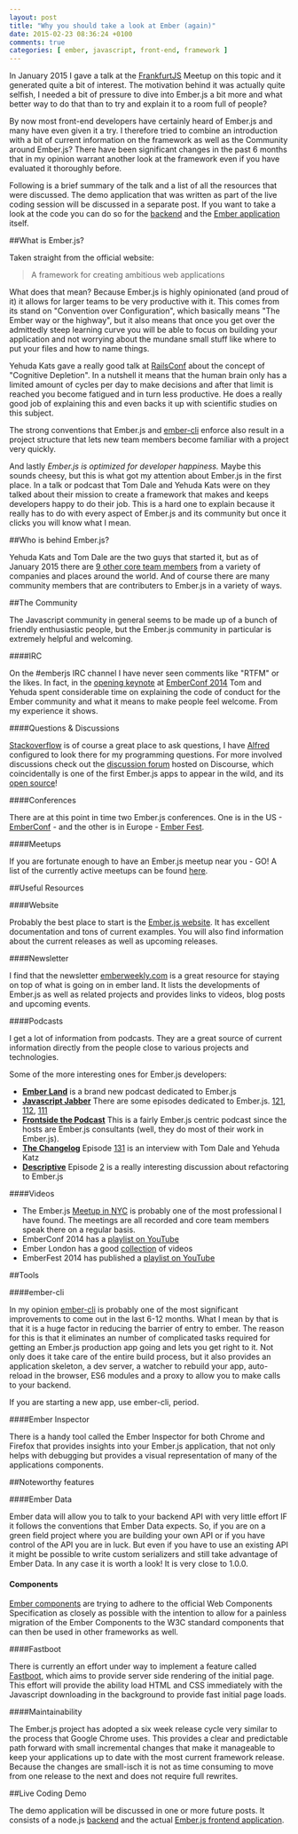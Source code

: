 ```yaml
---
layout: post
title: "Why you should take a look at Ember (again)"
date: 2015-02-23 08:36:24 +0100
comments: true
categories: [ ember, javascript, front-end, framework ]
---
```

In January 2015 I gave a talk at the [FrankfurtJS](http://frankfurtjs.org) Meetup on this topic and it generated quite a bit of interest. The motivation behind it was actually quite selfish, I needed a bit of pressure to dive into Ember.js a bit more and what better way to do that than to try and explain it to a room full of people?

By now most front-end developers have certainly heard of Ember.js and many have even given it a try. I therefore tried to combine an introduction with a bit of current information on the framework as well as the Community around Ember.js? There have been significant changes in the past 6 months that in my opinion warrant another look at the framework even if you have evaluated it thoroughly before.

<script async class="speakerdeck-embed" data-id="3d3f1dc0851801328fc62e7b8af14da2" data-ratio="1.77777777777778" src="//speakerdeck.com/assets/embed.js"></script>
<!--more-->

Following is a brief summary of the talk and a list of all the resources that were discussed. The demo application that was written as part of the live coding session will be discussed in a separate post. If you want to take a look at the code you can do so for the [backend](https://github.com/hglattergotz/node-twitter-example) and the [Ember application](https://github.com/hglattergotz/ember-twitter-demo) itself.

##What is Ember.js?

Taken straight from the official website:

>A framework for creating ambitious web applications

What does that mean? Because Ember.js is highly opinionated (and proud of it) it allows for larger teams to be very productive with it. This comes from its stand on "Convention over Configuration", which basically means "The Ember way or the highway", but it also means that once you get over the admittedly steep learning curve you will be able to focus on building your application and not worrying about the mundane small stuff like where to put your files and how to name things.

Yehuda Kats gave a really good talk at [RailsConf](http://www.confreaks.com/videos/3337-railsconf-keynote-10-years) about the concept of "Cognitive Depletion". In a nutshell it means that the human brain only has a limited amount of cycles per day to make decisions and after that limit is reached you become fatigued and in turn less productive. He does a really good job of explaining this and even backs it up with scientific studies on this subject.

The strong conventions that Ember.js and [ember-cli](http://ember-cli.com) enforce also result in a project structure that lets new team members become familiar with a project very quickly.

And lastly *Ember.js is optimized for developer happiness.* Maybe this sounds cheesy, but this is what got my attention about Ember.js in the first place. In a talk or podcast that Tom Dale and Yehuda Kats were on they talked about their mission to create a framework that makes and keeps developers happy to do their job. This is a hard one to explain because it really has to do with every aspect of Ember.js and its community but once it clicks you will know what I mean.

##Who is behind Ember.js?

Yehuda Kats and Tom Dale are the two guys that started it, but as of January 2015 there are [9 other core team members](http://emberjs.com/team/) from a variety of companies and places around the world. And of course there are many community members that are contributers to Ember.js in a variety of ways.

##The Community

The Javascript community in general seems to be made up of a bunch of friendly enthusiastic people, but the Ember.js community in particular is extremely helpful and welcoming.

####IRC

On the #emberjs IRC channel I have never seen comments like "RTFM" or the likes. In fact, in the [opening keynote](https://www.youtube.com/watch?v=pON2erqemDY) at [EmberConf 2014](http://emberconf.com/) Tom and Yehuda spent considerable time on explaining the code of conduct for the Ember community and what it means to make people feel welcome. From my experience it shows.

####Questions & Discussions

[Stackoverflow](http://stackoverflow.com/questions/tagged/ember.js) is of course a great place to ask questions, I have [Alfred](http://www.alfredapp.com/) configured to look there for my programming questions.
For more involved discussions check out the [discussion forum](http://discuss.emberjs.com/) hosted on Discourse, which coincidentally is one of the first Ember.js apps to appear in the wild, and its [open source](https://github.com/discourse/discourse)!

####Conferences

There are at this point in time two Ember.js conferences. One is in the US - [EmberConf](http://emberconf.com) - and the other is in Europe - [Ember Fest](https://emberfest.eu/).

####Meetups

If you are fortunate enough to have an Ember.js meetup near you - GO! A list of the currently active meetups can be found [here](http://emberjs.com/community/meetups/).

##Useful Resources

####Website

Probably the best place to start is the [Ember.js website](http://emberjs.com). It has excellent documentation and tons of current examples. You will also find information about the current releases as well as upcoming releases.

####Newsletter

I find that the newsletter [emberweekly.com](http://emberweekly.com) is a great resource for staying on top of what is going on in ember land. It lists the developments of Ember.js as well as related projects and provides links to videos, blog posts and upcoming events.

####Podcasts

I get a lot of information from podcasts. They are a great source of current information directly from the people close to various projects and technologies.

Some of the more interesting ones for Ember.js developers:

* [__Ember Land__](http://www.ember.land/) is a brand new podcast dedicated to Ember.js
* [__Javascript Jabber__](http://devchat.tv/js-jabber/)
  There are some episodes dedicated to Ember.js. [121](http://devchat.tv/js-jabber/121-jsj-broccoli-js-with-jo-liss), [112](http://devchat.tv/js-jabber/112-jsj-refactoring-javascript-apps-into-a-framework-with-brandon-hays), [111](http://devchat.tv/js-jabber/111-jsj-the-ember-js-project-with-erik-bryn)
* [__Frontside the Podcast__](https://frontsidethepodcast.simplecast.fm)
  This is a fairly Ember.js centric podcast since the hosts are Ember.js consultants (well, they do most of their work in Ember.js).
* [__The Changelog__](http://thechangelog.com/)
  Episode [131](http://thechangelog.com/131/) is an interview with Tom Dale and Yehuda Katz
* [__Descriptive__](http://descriptive.audio/)
  Episode [2](http://descriptive.audio/episodes/2) is a really interesting discussion about refactoring to Ember.js

####Videos

* The Ember.js [Meetup in NYC](https://www.youtube.com/user/EmberNYC) is probably one of the most professional I have found.
  The meetings are all recorded and core team members speak there on a regular basis.
* EmberConf 2014 has a [playlist on YouTube](https://www.youtube.com/playlist?list=PLE7tQUdRKcyaOyfBnAndJxQ9PNVmKva0d)
* Ember London has a good [collection](https://vimeo.com/emberlondon/videos) of videos
* EmberFest 2014 has published a [playlist on YouTube](https://www.youtube.com/playlist?list=PLN4SpDLOSVkSbGTLohVaYGDB8hxWxGPBA)

##Tools

####ember-cli

In my opinion [ember-cli](http://www.ember-cli.com/) is probably one of the most significant improvements to come out in the last 6-12 months. What I mean by that is that it is a huge factor in reducing the barrier of entry to ember. The reason for this is that it eliminates an number of complicated tasks required for getting an Ember.js production app going and lets you get right to it. Not only does it take care of the entire build process, but it also provides an application skeleton, a dev server, a watcher to rebuild your app, auto-reload in the browser, ES6 modules and a proxy to allow you to make calls to your backend.

If you are starting a new app, use ember-cli, period.

####Ember Inspector

There is a handy tool called the Ember Inspector for both Chrome and Firefox that provides insights into your Ember.js application, that not only helps with debugging but provides a visual representation of many of the applications components.

##Noteworthy features

####Ember Data

Ember data will allow you to talk to your backend API with very little effort IF it follows the conventions that Ember Data expects. So, if you are on a green field project where you are building your own API or if you have control of the API you are in luck.  But even if you have to use an existing API it might be possible to write custom serializers and still take advantage of Ember Data. In any case it is worth a look! It is very close to 1.0.0.

#### Components

[Ember components](http://emberjs.com/guides/components/) are trying to adhere to the official Web Components Specification as closely as possible with the intention to allow for a painless migration of the Ember Components to the W3C standard components that can then be used in other frameworks as well.

####Fastboot

There is currently an effort under way to implement a feature called [Fastboot](http://emberjs.com/blog/2015/01/08/inside-fastboot-faking-the-dom-in-node.html), which aims to provide server side rendering of the initial page. This effort will provide the ability load HTML and CSS immediately with the Javascript downloading in the background to provide fast initial page loads.

####Maintainability

The Ember.js project has adopted a six week release cycle very similar to the process that Google Chrome uses.  This provides a clear and predictable path forward with small incremental changes that make it manageable to keep your applications up to date with the most current framework release.  Because the changes are small-isch it is not as time consuming to move from one release to the next and does not require full rewrites.

##Live Coding Demo

The demo application will be discussed in one or more future posts. It consists of a node.js [backend](https://github.com/hglattergotz/node-twitter-example) and the actual [Ember.js frontend application](https://github.com/hglattergotz/ember-twitter-demo).

